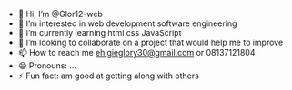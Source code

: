 - 👋 Hi, I’m @Glor12-web
- 👀 I’m interested in web development software engineering 
- 🌱 I’m currently learning html css JavaScript 
- 💞️ I’m looking to collaborate on a project that would help me to improve 
- 📫 How to reach me ehigieglory30@gmail.com or 08137121804
- 😄 Pronouns: ...
- ⚡ Fun fact: am good at getting along with others

<!---
Glor12-web/Glor12-web is a ✨ special ✨ repository because its `README.md` (this file) appears on your GitHub profile.
You can click the Preview link to take a look at your changes.
--->
